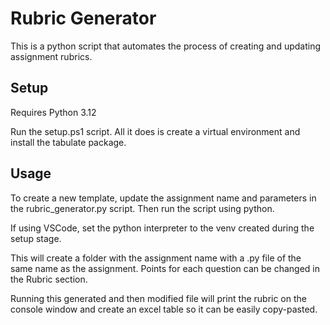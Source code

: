 # Rubric Generator

This is a python script that automates the process of creating and updating assignment rubrics.

## Setup

Requires Python 3.12

Run the setup.ps1 script. All it does is create a virtual environment and install the tabulate package.

## Usage

To create a new template, update the assignment name and parameters in the rubric_generator.py script. Then run the script using python. 

If using VSCode, set the python interpreter to the venv created during the setup stage.

This will create a folder with the assignment name with a .py file of the same name as the assignment. Points for each question can be changed in the Rubric section.

Running this generated and then modified file will print the rubric on the console window and create an excel table so it can be easily copy-pasted.
